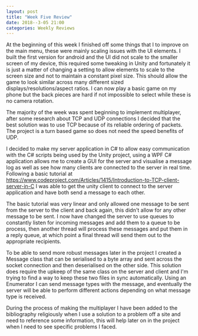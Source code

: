```yaml
---
layout: post
title: "Week Five Review"
date: 2018--3-05 21:00
categories: Weekly Reviews
---
```

At the beginning of this week I finished off some things that I to improve on the main menu, these were mainly scaling issues with the UI elements. I built the first version for android and the UI did not scale to the smaller screen of my device, this required some tweaking in Unity and fortunately it is just a matter of changing a setting to allow elements to scale to the screen size and not to maintain a constant pixel size. This should allow the game to look similar across many different sized displays/resolutions/aspect ratios. I can now play a basic game on my phone but the back pieces are hard if not impossible to select while these is no camera rotation.

The majority of the week was spent beginning to implement multiplayer, after some research about TCP and UDP connections I decided that the best solution was to use TCP because of its reliable ordering of packets. The project is a turn based game so does not need the speed benefits of UDP. 

I decided to make my server application in C# to allow easy communication with the C# scripts being used by the Unity project, using a WPF C# application allows me to create a GUI for the server and visualise a message log as well as see how many clients are connected to the server in real time. Following a basic tutorial at https://www.codeproject.com/Articles/1415/Introduction-to-TCP-client-server-in-C
I was able to get the unity client to connect to the server application and have both send a message to each other.

The basic tutorial was very linear and only allowed one message to be sent from the server to the client and back again, this didn't allow for any other message to be sent. I now have changed the server to use queues to constantly listen for incoming messages and add them to a queue to be process, then another thread will process these messages and put them in a reply queue, at which point a final thread will send them out to the appropriate recipients.

To be able to send more robust messages later in the project I created a Message class that can be serialised to a byte array and sent across the socket connection and then deserialised on the other side. This solution does require the upkeep of the same class on the server and client and I'm trying to find a way to keep these two files in sync automatically. Using an Enumerator I can send message types with the message, and eventually the server will be able to perform different actions depending on what message type is received.

During the process of making the multiplayer I have been added to the bibliography religiously when I use a solution to a problem off a site and need to reference some information, this will help later on in the project when I need to see specific problems I faced.


